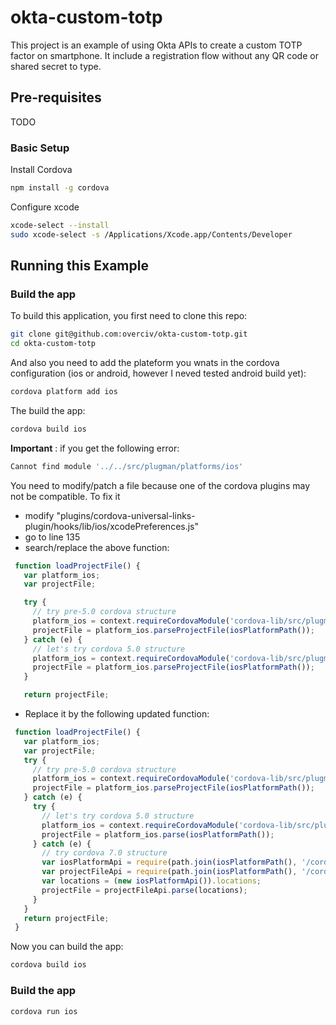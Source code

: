 # okta-custom-totp
This project is an example of using Okta APIs to create a custom TOTP factor on smartphone. It include a registration flow without any QR code or shared secret to type.

## Pre-requisites

TODO

### Basic Setup

Install Cordova
```bash
npm install -g cordova
```

Configure xcode
```bash
xcode-select --install
sudo xcode-select -s /Applications/Xcode.app/Contents/Developer
```

## Running this Example

### Build the app

To build this application, you first need to clone this repo:

```bash
git clone git@github.com:overciv/okta-custom-totp.git
cd okta-custom-totp
```

And also you need to add the plateform you wnats in the cordova configuration (ios or android, however I neved tested android build yet):
```bash
cordova platform add ios
```

The build the app:
```bash
cordova build ios
```

**Important** : if you get the following error:
```bash
Cannot find module '../../src/plugman/platforms/ios'
```
You need to modify/patch a file because one of the cordova plugins may not be compatible.
To fix it
 - modify "plugins/cordova-universal-links-plugin/hooks/lib/ios/xcodePreferences.js"
 - go to line 135
 - search/replace the above function:
```javascript
 function loadProjectFile() {
   var platform_ios;
   var projectFile;

   try {
     // try pre-5.0 cordova structure
     platform_ios = context.requireCordovaModule('cordova-lib/src/plugman/platforms')['ios'];
     projectFile = platform_ios.parseProjectFile(iosPlatformPath());
   } catch (e) {
     // let's try cordova 5.0 structure
     platform_ios = context.requireCordovaModule('cordova-lib/src/plugman/platforms/ios');
     projectFile = platform_ios.parseProjectFile(iosPlatformPath());
   }

   return projectFile;
```
- Replace it by the following updated function:

```javascript
 function loadProjectFile() {
   var platform_ios;
   var projectFile;
   try {
     // try pre-5.0 cordova structure
     platform_ios = context.requireCordovaModule('cordova-lib/src/plugman/platforms')['ios'];
     projectFile = platform_ios.parseProjectFile(iosPlatformPath());
   } catch (e) {
     try {
       // let's try cordova 5.0 structure
       platform_ios = context.requireCordovaModule('cordova-lib/src/plugman/platforms/ios');
       projectFile = platform_ios.parse(iosPlatformPath());
     } catch (e) {
       // try cordova 7.0 structure
       var iosPlatformApi = require(path.join(iosPlatformPath(), '/cordova/Api'));
       var projectFileApi = require(path.join(iosPlatformPath(), '/cordova/lib/projectFile.js'));
       var locations = (new iosPlatformApi()).locations;
       projectFile = projectFileApi.parse(locations);
     }
   }
   return projectFile;
 }
 ```
 
 Now you can build the app:
 ```bash
 cordova build ios
 ```
 
### Build the app
```bash
cordova run ios
```
